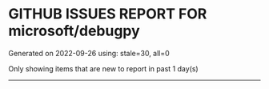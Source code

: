 
# GITHUB ISSUES REPORT FOR microsoft/debugpy


Generated on 2022-09-26 using: stale=30, all=0


Only showing items that are new to report in past 1 day(s)


---
